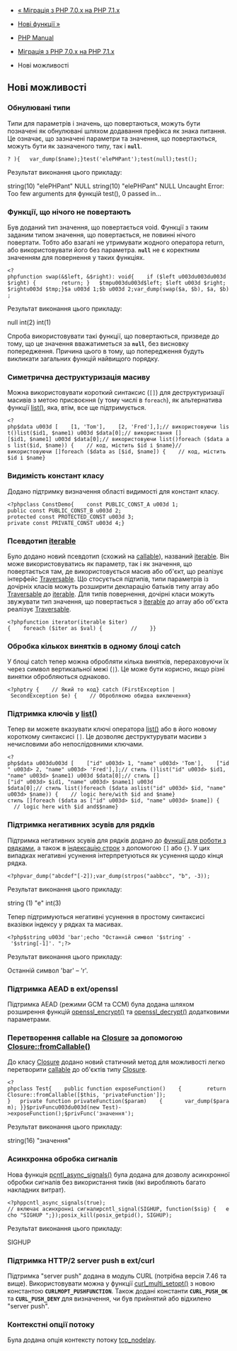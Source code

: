 - [« Міграція з PHP 7.0.x на PHP 7.1.x](migration71.md)
- [Нові функції »](migration71.new-functions.md)

- [PHP Manual](index.md)
- [Міграція з PHP 7.0.x на PHP 7.1.x](migration71.md)
-   Нові можливості

## Нові можливості

### Обнулювані типи

Типи для параметрів і значень, що повертаються, можуть бути позначені як
обнулювані шляхом додавання префікса як знака питання. Це означає,
що зазначені параметри та значення, що повертаються, можуть бути як
зазначеного типу, так і **`null`**.

` ? ){   var_dump($name);}test('elePHPant');test(null);test(); `

Результат виконання цього прикладу:

string(10) "elePHPant"
NULL
string(10) "elePHPant"
NULL
Uncaught Error: Too few arguments для функцій test(), 0 passed in...

### Функції, що нічого не повертають

Був доданий тип значення, що повертається void. Функції з таким заданим
типом значення, що повертається, не повинні нічого повертати. Тобто або
взагалі не утримувати жодного оператора return, або використовувати його
без параметра. **`null`** не є коректним значенням для повернення
у таких функціях.

` <?phpfunction swap(&$left, &$right): void{    if ($left u003du003du003d $right) {        return; }   $tmpu003du003d$left; $left u003d $right; $rightu003d $tmp;}$a u003d 1;$b u003d 2;var_dump(swap($a, $b), $a, $b); `

Результат виконання цього прикладу:

null
int(2)
int(1)

Спроба використовувати такі функції, що повертаються, призведе до
тому, що це значення вважатиметься за **`null`**, без висновку
попередження. Причина цього в тому, що попередження будуть викликати
загальних функцій найвищого порядку.

### Симетрична деструктуризація масиву

Можна використовувати короткий синтаксис (`[]`) для деструктуризації
масивів з метою присвоєння (у тому числі в `foreach`), як альтернатива
функції [list()](function.list.md), яка, втім, все ще
підтримується.

` <?php$data u003d [    [1, 'Tom'],    [2, 'Fred'],];// використовуючи list()list($id1, $name1) u003d $data[0];// використання [][$id1, $name1] u003d $data[0];// використовуючи list()foreach ($data as list($id, $name)) {    // код, містить $id і $name}// використовуючи []foreach ($data as [$id, $name]) {    // код, містить $id і $name} `

### Видимість констант класу

Додано підтримку визначення області видимості для констант класу.

`<?phpclass ConstDemo{    const PUBLIC_CONST_A u003d 1; public const PUBLIC_CONST_B u003d 2; protected const PROTECTED_CONST u003d 3; private const PRIVATE_CONST u003d 4;} `

### Псевдотип [iterable](language.types.iterable.md)

Було додано новий псевдотип (схожий на
[callable](language.types.callable.md)), названий
[iterable](language.types.iterable.md). Він може використовуватись як
параметр, так і як значення, що повертається там, де використовується
масив або об'єкт, що реалізує інтерфейс
[Traversable](class.traversable.md). Що стосується підтипів, типи
параметрів із дочірніх класів можуть розширити декларацію батьків типу
array або [Traversable](class.traversable.md) до
[iterable](language.types.iterable.md). Для типів повернення, дочірні
класи можуть звужувати тип значення, що повертається з
[iterable](language.types.iterable.md) до array або об'єкта
реалізує [Traversable](class.traversable.md).

` <?phpfunction iterator(iterable $iter){    foreach ($iter as $val) {         //    }} `

### Обробка кількох винятків в одному блоці catch

У блоці catch тепер можна обробляти кілька винятків, перераховуючи
їх через символ вертикальної межі (`|`). Це може бути корисно, якщо
різні винятки обробляються однаково.

` <?phptry {    // Який то код} catch (FirstException | SecondException $e) {    // Обробляємо обидва виключення} `

### Підтримка ключів у [list()](function.list.md)

Тепер ви можете вказувати ключі оператора
[list()](function.list.md) або в його новому короткому синтаксисі `[]`.
Це дозволяє деструктурувати масиви з нечисловими або
непослідовними ключами.

` <?php$data u003du003d [    ["id" u003d> 1, "name" u003d> 'Tom'],    ["id" u003d> 2, "name" u003d> 'Fred'],];// стиль ()list("id" u003d> $id1, "name" u003d> $name1) u003d $data[0];// стиль []["id" u003d> $id1, "name" u003d> $name1] u003d $data[0];// стиль list()foreach ($data aslist("id" u003d> $id, "name" u003d> $name)) {    // logic here/with $id and $name} стиль []foreach ($data as ["id" u003d> $id, "name" u003d> $name]) {     // logic here with $id and$$name} `

### Підтримка негативних зсувів для рядків

Підтримка негативних зсувів для рядків додано до [функції для
роботи з рядками](book.strings.md), а також в [індексацію
строк](language.types.string.md#language.types.string.substr) з
допомогою `[]` або `{}`. У цих випадках негативні усунення
інтерпретуються як усунення щодо кінця рядка.

` <?phpvar_dump("abcdef"[-2]);var_dump(strpos("aabbcc", "b", -3)); `

Результат виконання цього прикладу:

string (1) "e"
int(3)

Тепер підтримуються негативні усунення в простому синтаксисі
вказівки індексу у рядках та масивах.

` <?php$string u003d 'bar';echo "Останній символ '$string' - '$string[-1]'.
";?> `

Результат виконання цього прикладу:

Останній символ 'bar' – 'r'.

### Підтримка AEAD в ext/openssl

Підтримка AEAD (режими GCM та CCM) була додана шляхом розширення
функцій [openssl_encrypt()](function.openssl-encrypt.md) та
[openssl_decrypt()](function.openssl-decrypt.md) додатковими
параметрами.

### Перетворення callable на [Closure](class.closure.md) за допомогою [Closure::fromCallable()](closure.fromcallable.md)

До класу [Closure](class.closure.md) додано новий статичний метод
для можливості легко перетворити
[callable](language.types.callable.md) до об'єктів типу
[Closure](class.closure.md).

` <?phpclass Test{    public function exposeFunction()    {        return Closure::fromCallable([$this, 'privateFunction']); }   private function privateFunction($param)    {       var_dump($param); }}$privFuncu003du003d(new Test)->exposeFunction();$privFunc('значення'); `

Результат виконання цього прикладу:

string(16) "значення"

### Асинхронна обробка сигналів

Нова функція [pcntl_async_signals()](function.pcntl-async-signals.md)
була додана для дозволу асинхронної обробки сигналів без
використання тиків (які виробляють багато накладних витрат).

`<?phppcntl_async_signals(true); // включає асинхронні сигналиpcntl_signal(SIGHUP, function($sig) {   echo "SIGHUP
";});posix_kill(posix_getpid(), SIGHUP); `

Результат виконання цього прикладу:

SIGHUP

### Підтримка HTTP/2 server push в ext/curl

Підтримка "server push" додана в модуль CURL (потрібна версія 7.46 та
вище). Використовувати можна у функції
[curl_multi_setopt()](function.curl-multi-setopt.md) з новою
константою **`CURLMOPT_PUSHFUNCTION`**. Також додані константи
**`CURL_PUSH_OK`** та **`CURL_PUSH_DENY`** для визначення, чи був прийнятий
або відхилено "server push".

### Контекстні опції потоку

Була додана опція контексту потоку
[tcp_nodelay](context.socket.md#context.socket.tcp_nodelay).
